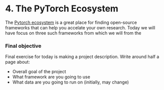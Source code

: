 # 4. The PyTorch Ecosystem

The [Pytorch ecosystem](https://pytorch.org/ecosystem/) is a great place for finding open-source frameworks
that can help you accelate your own research. Today we will have focus on three such frameworks from which
we will from the 






### Final objective

Final exercise for today is making a project description. Write around half a page about:

* Overall goal of the project
* What framework are you going to use
* What data are you going to run on (initially, may change)

